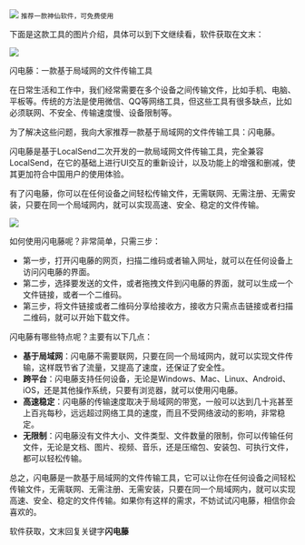 <img src="/assets/image/240114-软件-闪电藤-1.png" style="max-width: 70%; height: auto;">
<small>推荐一款神仙软件，可免费使用</small>


下面是这款工具的图片介绍，具体可以到下文继续看，软件获取在文末：

![](/assets/image/240114-软件-闪电藤-1.png)

闪电藤：一款基于局域网的文件传输工具

在日常生活和工作中，我们经常需要在多个设备之间传输文件，比如手机、电脑、平板等。传统的方法是使用微信、QQ等网络工具，但这些工具有很多缺点，比如必须联网、不安全、传输速度慢、设备限制等。

为了解决这些问题，我向大家推荐一款基于局域网的文件传输工具：闪电藤。

闪电藤是基于LocalSend二次开发的一款局域网文件传输工具，完全兼容LocalSend，在它的基础上进行UI交互的重新设计，以及功能上的增强和删减，使其更加符合中国用户的使用体验。

有了闪电藤，你可以在任何设备之间轻松传输文件，无需联网、无需注册、无需安装，只要在同一个局域网内，就可以实现高速、安全、稳定的文件传输。


![](/assets/image/240114-软件-闪电藤-2.png)


如何使用闪电藤呢？非常简单，只需三步：

- 第一步，打开闪电藤的网页，扫描二维码或者输入网址，就可以在任何设备上访问闪电藤的界面。
- 第二步，选择要发送的文件，或者拖拽文件到闪电藤的界面，就可以生成一个文件链接，或者一个二维码。
- 第三步，将文件链接或者二维码分享给接收方，接收方只需点击链接或者扫描二维码，就可以开始下载文件。

闪电藤有哪些特点呢？主要有以下几点：

- **基于局域网**：闪电藤不需要联网，只要在同一个局域网内，就可以实现文件传输，这样既节省了流量，又提高了速度，还保证了安全性。
- **跨平台**：闪电藤支持任何设备，无论是Windows、Mac、Linux、Android、iOS，还是其他操作系统，只要有浏览器，就可以使用闪电藤。
- **高速稳定**：闪电藤的传输速度取决于局域网的带宽，一般可以达到几十兆甚至上百兆每秒，远远超过网络工具的速度，而且不受网络波动的影响，非常稳定。
- **无限制**：闪电藤没有文件大小、文件类型、文件数量的限制，你可以传输任何文件，无论是文档、图片、视频、音乐，还是压缩包、安装包、可执行文件，都可以轻松传输。

总之，闪电藤是一款基于局域网的文件传输工具，它可以让你在任何设备之间轻松传输文件，无需联网、无需注册、无需安装，只要在同一个局域网内，就可以实现高速、安全、稳定的文件传输。如果你有这样的需求，不妨试试闪电藤，相信你会喜欢的。


软件获取，文末回复关键字**闪电藤**